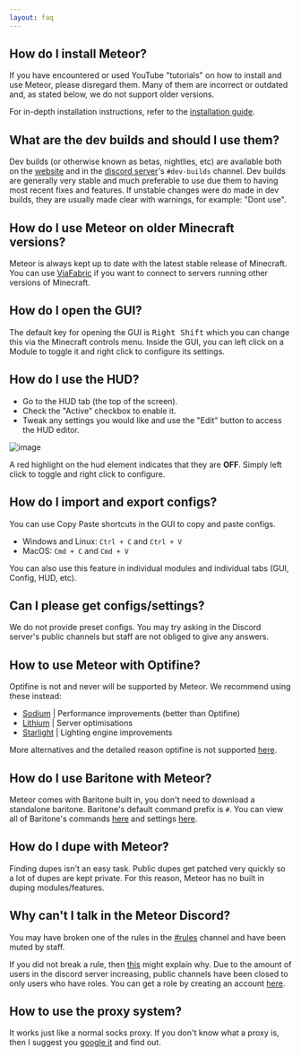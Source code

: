 ```yaml
---
layout: faq
---
```


## How do I install Meteor?
If you have encountered or used YouTube "tutorials" on how to install and use Meteor, please disregard them.
Many of them are incorrect or outdated and, as stated below, we do not support older versions.

For in-depth installation instructions, refer to the [installation guide](https://github.com/MeteorDevelopment/meteor-client/wiki/Installation).

## What are the dev builds and should I use them?
Dev builds (or otherwise known as betas, nightlies, etc) are available both on the [website](https://meteorclient.com/) and in the [discord server](https://meteorclient.com/discord)'s `#dev-builds` channel.
Dev builds are generally very stable and much preferable to use due them to having most recent fixes and features.
If unstable changes were do made in dev builds, they are usually made clear with warnings, for example: "Dont use".

## How do I use Meteor on older Minecraft versions?
Meteor is always kept up to date with the latest stable release of Minecraft.  
You can use [ViaFabric](https://www.curseforge.com/minecraft/mc-mods/viafabric) if you want to connect to servers running other versions of Minecraft.

## How do I open the GUI?
The default key for opening the GUI is <kbd>Right Shift</kbd> which you can change this via the Minecraft controls menu.
Inside the GUI, you can left click on a Module to toggle it and right click to configure its settings.

## How do I use the HUD?
- Go to the HUD tab (the top of the screen).
- Check the "Active" checkbox to enable it.
- Tweak any settings you would like and use the "Edit" button to access the HUD editor.

![image](https://user-images.githubusercontent.com/72693226/129832108-683ea81a-028c-4d96-8419-4a5dfde5f527.png)

A red highlight on the hud element indicates that they are **OFF**. Simply left click to toggle and right click to configure.

## How do I import and export configs?
You can use Copy Paste shortcuts in the GUI to copy and paste configs.
- Windows and Linux: `Ctrl + C` and `Ctrl + V`
- MacOS: `Cmd + C` and `Cmd + V`

You can also use this feature in individual modules and individual tabs (GUI, Config, HUD, etc).

## Can I please get configs/settings?
We do not provide preset configs.
You may try asking in the Discord server's public channels but staff are not obliged to give any answers.

## How to use Meteor with Optifine?
Optifine is not and never will be supported by Meteor. We recommend using these instead:

- [Sodium](https://modrinth.com/mod/sodium) | Performance improvements (better than Optifine)
- [Lithium](https://modrinth.com/mod/lithium) | Server optimisations
- [Starlight](https://modrinth.com/mod/starlight) | Lighting engine improvements

More alternatives and the detailed reason optifine is not supported [here](https://lambdaurora.dev/optifine_alternatives/).

## How do I use Baritone with Meteor?
Meteor comes with Baritone built in, you don't need to download a standalone baritone.
Baritone's default command prefix is `#`.
You can view all of Baritone's commands [here](https://github.com/cabaletta/baritone/blob/master/USAGE.md) and settings [here](https://baritone.leijurv.com/baritone/api/Settings.html).

## How do I dupe with Meteor?
Finding dupes isn't an easy task. Public dupes get patched very quickly so a lot of dupes are kept private.
For this reason, Meteor has no built in duping modules/features.

## Why can't I talk in the Meteor Discord?
You may have broken one of the rules in the [#rules](https://discord.com/channels/689197705683140636/816501672477720626/) channel
and have been muted by staff.

If you did not break a rule, then [this](https://discord.com/channels/689197705683140636/689198722097348624/870066829622652989) might explain why.
Due to the amount of users in the discord server increasing, public channels have been closed to only users who have roles. You can get a role by creating an account [here](https://meteorclient.com/account).

## How to use the proxy system?
It works just like a normal socks proxy. If you don't know what a proxy is, then I suggest you [google it](https://letmegooglethat.com/?q=proxy) and find out.